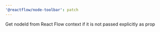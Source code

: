 ```yaml
---
'@reactflow/node-toolbar': patch
---
```


Get nodeId from React Flow context if it is not passed explicitly as prop
